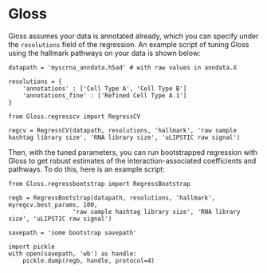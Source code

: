 # Gloss

Gloss assumes your data is annotated already, which you can specify under the `resolutions` field of the regression.
An example script of tuning Gloss using the hallmark pathways on your data is shown below:

```{python}
datapath = 'myscrna_anndata.h5ad' # with raw values in anndata.X

resolutions = {
    'annotations' : ['Cell Type A', 'Cell Type B']
    'annotations_fine' : ['Refined Cell Type A.1']
}

from Gloss.regresscv import RegressCV

regcv = RegressCV(datapath, resolutions, 'hallmark', 'raw sample hashtag library size', 'RNA library size', 'uLIPSTIC raw signal')
```

Then, with the tuned parameters, you can run bootstrapped regression with Gloss to get robust estimates of the interaction-associated coefficients and pathways.
To do this, here is an example script:

```{python}
from Gloss.regressbootstrap import RegressBootstrap

regb = RegressBootstrap(datapath, resolutions, 'hallmark', myregcv.best_params, 100,
                  'raw sample hashtag library size', 'RNA library size', 'uLIPSTIC raw signal')

savepath = 'some bootstrap savepath'

import pickle
with open(savepath, 'wb') as handle:
    pickle.dump(regb, handle, protocol=4)
```

